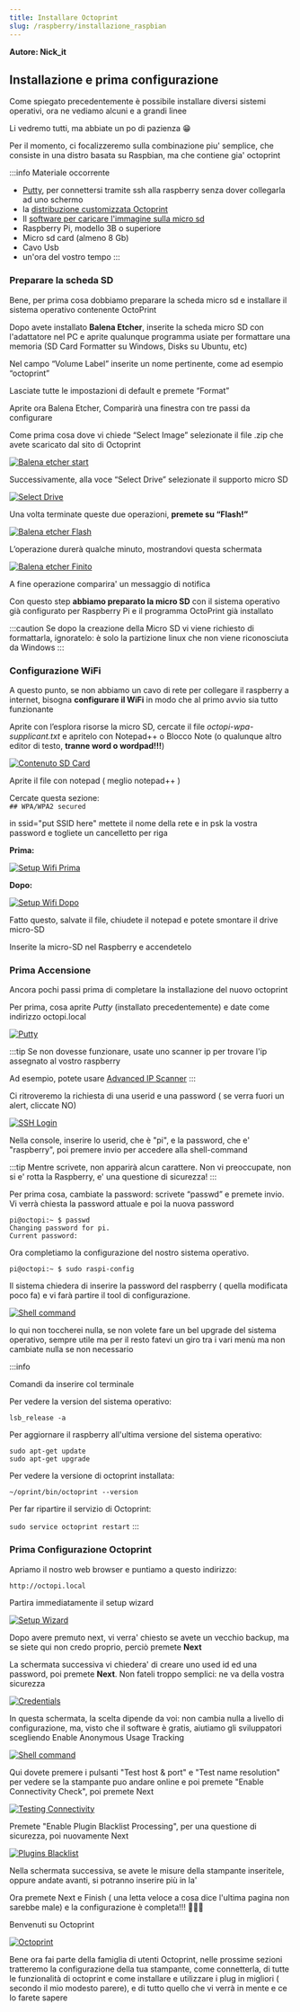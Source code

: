 ```yaml
---
title: Installare Octoprint
slug: /raspberry/installazione_raspbian
---
```

**Autore: Nick_it**

## Installazione e prima configurazione

Come spiegato precedentemente è possibile installare diversi sistemi operativi, ora ne vediamo alcuni e a grandi linee

Li vedremo tutti, ma abbiate un po di pazienza 😁

Per il momento, ci focalizzeremo sulla combinazione piu' semplice, che consiste in una distro basata su Raspbian, ma che contiene gia' octoprint

:::info
Materiale occorrente

* [Putty](https://www.putty.org/), per connettersi tramite ssh alla raspberry senza dover collegarla ad uno schermo
* la [distribuzione customizzata Octoprint](https://octoprint.org/download/)
* Il [software per caricare l'immagine sulla micro sd](https://etcher.io/ )
* Raspberry Pi, modello 3B o superiore
* Micro sd card (almeno 8 Gb)
* Cavo Usb 
* un'ora del vostro tempo
:::


### Preparare la scheda SD

Bene, per prima cosa dobbiamo preparare la scheda micro sd e installare il sistema operativo contenente OctoPrint

Dopo avete installato **Balena Etcher**, inserite la scheda micro SD con l'adattatore nel PC e aprite qualunque programma usiate per formattare una memoria (SD Card Formatter su Windows, Disks su Ubuntu, etc)

Nel campo “Volume Label” inserite un nome pertinente, come ad esempio “octoprint”

 Lasciate tutte le impostazioni di default e premete “Format”



Aprite ora Balena Etcher, Comparirà una finestra con tre passi da configurare

Come prima cosa dove vi chiede “Select Image” selezionate il file .zip che avete scaricato dal sito di Octoprint 

[ ![Balena etcher start](/img/raspberry1.JPG) ](/img/raspberry1.JPG)

Successivamente, alla voce “Select Drive” selezionate il supporto micro SD 

[ ![Select Drive](/img/raspberry2.JPG) ](/img/raspberry2.JPG)

Una volta terminate queste due operazioni, **premete su “Flash!”**

[ ![Balena etcher Flash](/img/raspberry3.JPG) ](/img/raspberry3.JPG)

L’operazione durerà qualche minuto, mostrandovi questa schermata

[ ![Balena etcher Finito](/img/raspberry4.JPG) ](/img/raspberry4.JPG)

A fine operazione comparira' un messaggio di notifica

Con questo step **abbiamo preparato la micro SD** con il sistema operativo già configurato per Raspberry Pi e il programma OctoPrint già installato

:::caution
Se dopo la creazione della Micro SD vi viene richiesto di formattarla, ignoratelo: è solo la partizione linux che non viene riconosciuta da Windows
:::

### Configurazione WiFi
A questo punto, se non abbiamo un cavo di rete per collegare il raspberry a internet, bisogna **configurare il WiFi** in modo che al primo avvio sia tutto funzionante


Aprite con l’esplora risorse la micro SD, cercate il file *octopi-wpa-supplicant.txt* e apritelo con Notepad++ o Blocco Note (o qualunque altro editor di testo, **tranne word o wordpad!!!**)

[ ![Contenuto SD Card](/img/raspberry5.JPG) ](/img/raspberry5.JPG)

Aprite il file con notepad ( meglio notepad++ )

Cercate questa sezione:  
```## WPA/WPA2 secured```

in ssid="put SSID here"  mettete il nome della rete e in psk la vostra password e togliete un cancelletto per riga

**Prima:**

[ ![Setup Wifi Prima](/img/raspberry6.JPG) ](/img/raspberry6.JPG)

**Dopo:**

[ ![Setup Wifi Dopo](/img/raspberry7.JPG) ](/img/raspberry7.JPG)

Fatto questo, salvate il file, chiudete il notepad e potete smontare il drive micro-SD

Inserite la micro-SD nel Raspberry e accendetelo

### Prima Accensione

Ancora pochi passi prima di completare la installazione del nuovo octoprint

Per prima, cosa aprite *Putty* (installato precedentemente) e date come indirizzo octopi.local

[ ![Putty](/img/raspberry8.JPG) ](/img/raspberry8.JPG)

:::tip
Se non dovesse funzionare, usate uno scanner ip per trovare l'ip assegnato al vostro raspberry  

Ad esempio, potete usare [Advanced IP Scanner](https://www.advanced-ip-scanner.com/it/)
:::

Ci ritroveremo la richiesta di una userid e una password ( se verra fuori un alert, cliccate NO)

[ ![SSH Login](/img/raspberry9.JPG) ](/img/raspberry9.JPG)

Nella console, inserire lo userid, che è "pi", e la password, che e' "raspberry", poi premere invio per accedere alla shell-command

:::tip
Mentre scrivete, non apparirà alcun carattere. Non vi preoccupate, non si e' rotta la Raspberry, e' una questione di sicurezza!
:::

Per prima cosa, cambiate la password: scrivete “passwd” e premete invio. Vi verrà chiesta la password attuale e poi la nuova password

```
pi@octopi:~ $ passwd
Changing password for pi.
Current password:
```


Ora completiamo la configurazione del nostro sistema operativo.

```pi@octopi:~ $ sudo raspi-config```

Il sistema chiedera di inserire la password del raspberry ( quella modificata poco fa) e vi farà partire il tool di configurazione.

[ ![Shell command](/img/raspberry10.JPG) ](/img/raspberry10.JPG)

Io qui non toccherei nulla, se non volete fare un bel upgrade del sistema operativo, sempre utile ma per il resto fatevi un giro tra i vari menù ma non cambiate nulla se non necessario

:::info

Comandi da inserire col terminale

Per vedere la version del sistema operativo:

```lsb_release -a```

Per aggiornare il raspberry all'ultima versione del sistema operativo:

```
sudo apt-get update
sudo apt-get upgrade
```

Per vedere la versione di octoprint installata:

```~/oprint/bin/octoprint --version```

Per far ripartire il servizio di Octoprint:

```sudo service octoprint restart```
:::

### Prima Configurazione Octoprint

Apriamo il nostro web browser e puntiamo a questo indirizzo:

```http://octopi.local```

Partira immediatamente il setup wizard

[ ![Setup Wizard](/img/raspberry11.JPG) ](/img/raspberry11.JPG)

Dopo avere premuto next, vi verra' chiesto se avete un vecchio backup, ma se siete qui non credo proprio, perciò premete **Next**

La schermata successiva vi chiedera' di creare uno used id ed una password, poi premete **Next**. Non fateli troppo semplici: ne va della vostra sicurezza

[ ![Credentials](/img/raspberry12.JPG) ](/img/raspberry12.JPG)

In questa schermata, la scelta dipende da voi: non cambia nulla a livello di configurazione, ma, visto che il software è gratis, aiutiamo gli sviluppatori scegliendo Enable Anonymous Usage Tracking

[ ![Shell command](/img/raspberry13.JPG) ](/img/raspberry13.JPG)


Qui dovete premere i pulsanti  "Test host & port" e "Test name resolution" per vedere se la stampante puo andare online e poi premete "Enable Connectivity Check", poi premete Next

[ ![Testing Connectivity](/img/raspberry14.JPG) ](/img/raspberry14.JPG)


Premete "Enable Plugin Blacklist Processing", per una questione di sicurezza, poi nuovamente Next

[ ![Plugins Blacklist](/img/raspberry15.JPG) ](/img/raspberry15.JPG)

Nella schermata successiva, se avete le misure della stampante inseritele, oppure andate avanti, si potranno inserire più in la'

Ora premete Next e Finish ( una letta veloce a cosa dice l'ultima pagina non sarebbe male) e la configurazione è completa!!! 🤩🤩🤩

Benvenuti su Octoprint

[ ![Octoprint](/img/raspberry16.JPG) ](/img/raspberry16.JPG)



Bene ora fai parte della famiglia di utenti Octoprint, nelle prossime sezioni tratteremo la configurazione della tua stampante, come connetterla, di tutte le funzionalità di octoprint e come installare e utilizzare i plug in migliori ( secondo il mio modesto parere), e di tutto quello che vi verrà in mente e ce lo farete sapere


